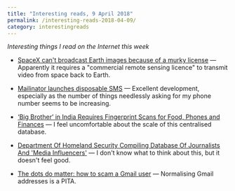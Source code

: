 ```yaml
---
title: "Interesting reads, 9 April 2018"
permalink: /interesting-reads-2018-04-09/
category: interestingreads
---
```


*Interesting things I read on the Internet this week*

<!--more-->

- [SpaceX can't broadcast Earth images because of a murky license](https://www.cnet.com/news/spacex-cant-broadcast-earth-images-because-of-a-murky-license/) — Apparently it requires a "commercial remote sensing licence" to transmit video from space back to Earth.

- [Mailinator launches disposable SMS](http://mailinator.blogspot.in/2018/04/mailinator-launches-disposable-sms.html?m=1) — Excellent development, especially as the number of things needlessly asking for my phone number seems to be increasing.

- [‘Big Brother’ in India Requires Fingerprint Scans for Food, Phones and Finances](https://mobile.nytimes.com/2018/04/07/technology/india-id-aadhaar.html) — I feel uncomfortable about the scale of this centralised database.

- [Department Of Homeland Security Compiling Database Of Journalists And 'Media Influencers'](https://www.forbes.com/sites/michellefabio/2018/04/06/department-of-homeland-security-compiling-database-of-journalists-and-media-influencers/#77e18fc86121) — I don't know what to think about this, but it doesn't feel good.

- [The dots do matter: how to scam a Gmail user](https://jameshfisher.com/2018/04/07/the-dots-do-matter-how-to-scam-a-gmail-user) — Normalising Gmail addresses is a PITA.

